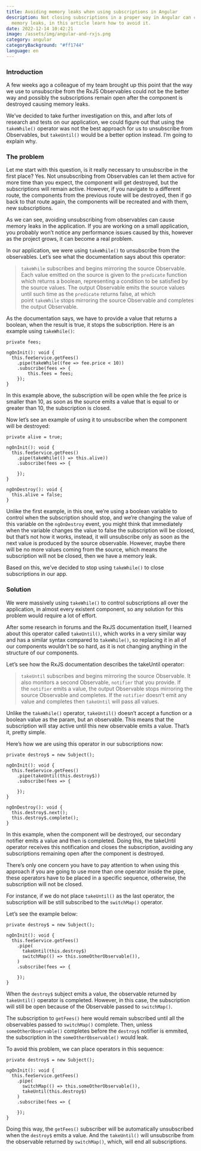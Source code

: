 ```yaml
---
title: Avoiding memory leaks when using subscriptions in Angular
description: Not closing subscriptions in a proper way in Angular can cause
  memory leaks, in this article learn how to avoid it.
date: 2022-12-14 10:42:21
image: /assets/img/angular-and-rxjs.png
category: angular
categoryBackground: "#ff1744"
language: en
---
```

### Introduction

A few weeks ago a colleague of my team brought up this point that the way we use to unsubscribe from the RxJS Observables could not be the better way and possibly the subscriptions remain open after the component is destroyed causing memory leaks.

We’ve decided to take further investigation on this, and after lots of research and tests on our application, we could figure out that using the `takeWhile()` operator was not the best approach for us to unsubscribe from Observables, but `takeUntil()` would be a better option instead. I’m going to explain why.

### The problem

Let me start with this question, is it really necessary to unsubscribe in the first place? Yes. Not unsubscribing from Observables can let them active for more time than you expect, the component will get destroyed, but the subscriptions will remain active. However, if you navigate to a different route, the components from the previous route will be destroyed, then if go back to that route again, the components will be recreated and with them, new subscriptions.

As we can see, avoiding unsubscribing from observables can cause memory leaks in the application. If you are working on a small application, you probably won’t notice any performance issues caused by this, however as the project grows, it can become a real problem.

In our application, we were using `takeWhile()` to unsubscribe from the observables. Let’s see what the documentation says about this operator:

> `takeWhile` subscribes and begins mirroring the source Observable. Each value emitted on the source is given to the `predicate` function which returns a boolean, representing a condition to be satisfied by the source values. The output Observable emits the source values until such time as the `predicate` returns false, at which point `takeWhile` stops mirroring the source Observable and completes the output Observable.

As the documentation says, we have to provide a value that returns a boolean, when the result is true, it stops the subscription. Here is an example using `takeWhile()`:

```tsx
private fees;

ngOnInit(): void {
  this.feeService.getFees()
    .pipe(takeWhile((fee => fee.price < 10))
    .subscribe(fees => {
        this.fees = fees;
	});
}
```

In this example above, the subscription will be open while the fee price is smaller than 10, as soon as the source emits a value that is equal to or greater than 10, the subscription is closed.

Now let’s see an example of using it to unsubscribe when the component will be destroyed:

```tsx
private alive = true;

ngOnInit(): void {
  this.feeService.getFees()
    .pipe(takeWhile(() => this.alive))
    .subscribe(fees => {
			 
	});
}

ngOnDestroy(): void {
  this.alive = false;
}
```

Unlike the first example, in this one, we’re using a boolean variable to control when the subscription should stop, and we’re changing the value of this variable on the `ngOnDestroy` event, you might think that immediately when the variable changes the value to false the subscription will be closed, but that’s not how it works, instead, it will unsubscribe only as soon as the next value is produced by the source observable. However, maybe there will be no more values coming from the source, which means the subscription will not be closed, then we have a memory leak.

Based on this, we’ve decided to stop using `takeWhile()` to close subscriptions in our app.

### Solution

We were massively using `takeWhile()` to control subscriptions all over the application, in almost every existent component, so any solution for this problem would require a lot of effort.

After some research in forums and the RxJS documentation itself, I learned about this operator called `takeUntil()`, which works in a very similar way and has a similar syntax compared to `takeWhile()`, so replacing it in all of our components wouldn’t be so hard, as it is not changing anything in the structure of our components.

Let’s see how the RxJS documentation describes the takeUntil operator:

> `takeUntil` subscribes and begins mirroring the source Observable. It also monitors a second Observable, `notifier` that you provide. If the `notifier` emits a value, the output Observable stops mirroring the source Observable and completes. If the `notifier` doesn't emit any value and completes then `takeUntil` will pass all values.

Unlike the `takeWhile()` operator, `takeUntil()` doesn’t accept a function or a boolean value as the param, but an observable. This means that the subscription will stay active until this new observable emits a value. That’s it, pretty simple.

Here’s how we are using this operator in our subscriptions now:

```tsx
private destroy$ = new Subject();

ngOnInit(): void {
  this.feeService.getFees()
    .pipe(takeUntil(this.destroy$))
    .subscribe(fees => {
			 
	});
}

ngOnDestroy(): void {
  this.destroy$.next();
  this.destroy$.complete();
}
```

In this example, when the component will be destroyed, our secondary notifier emits a value and then is completed. Doing this, the takeUntil operator receives this notification and closes the subscription, avoiding any subscriptions remaining open after the component is destroyed.

There’s only one concern you have to pay attention to when using this approach if you are going to use more than one operator inside the pipe, these operators have to be placed in a specific sequence, otherwise, the subscription will not be closed.

For instance, if we do not place `takeUntil()` as the last operator, the subscription will be still subscribed to the `switchMap()` operator.

Let’s see the example below:

```tsx
private destroy$ = new Subject();

ngOnInit(): void {
  this.feeService.getFees()
    .pipe(
      takeUntil(this.destroy$)
      switchMap(() => this.someOtherObservable()),
    )
    .subscribe(fees => {
			 
	});
}
```

When the `destroy$` subject emits a value, the observable returned by `takeUntil()` operator is completed. However, in this case, the subscription will still be open because of the Observable passed to `switchMap()`.

The subscription to `getFees()` here would remain subscribed until all the observables passed to `switchMap()` complete. Then, unless `someOtherObservable()` completes before the `destroy$` notifier is emmited, the subscription in the `someOtherObservable()` would leak.

To avoid this problem, we can place operators in this sequence:

```tsx
private destroy$ = new Subject();

ngOnInit(): void {
  this.feeService.getFees()
    .pipe(
      switchMap(() => this.someOtherObservable()),
      takeUntil(this.destroy$)
    )
    .subscribe(fees => {
			 
	});
}
```

Doing this way, the `getFees()` subscriber will be automatically unsubscribed when the `destroy$` emits a value. And the `takeUntil()` will unsubscribe from the observable returned by `switchMap()`, which, will end all subscriptions.